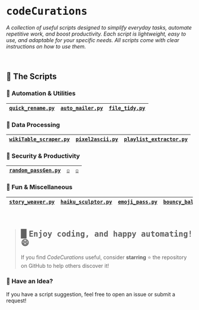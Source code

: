 # <samp>codeCurations</samp>
_A collection of useful scripts designed to simplify everyday tasks, automate repetitive work, and boost productivity. Each script is lightweight, easy to use, and adaptable for your specific needs. All scripts come with clear instructions on how to use them._

<br>

## 📜 The Scripts

### 🔹 Automation & Utilities
| [`quick_rename.py`](scripts/QuickRename) | [`auto_mailer.py`](scripts/AutoMail) | [`file_tidy.py`](scripts/FileTidy) |
|---|---|---|

### 🔹 Data Processing
| [`wikiTable_scraper.py`](scripts/WikiTableScraper) |[`pixel2ascii.py`](scripts/Pixel2ascii) | [`playlist_extractor.py`](scripts/PlaylistExtractor) |
|---|---|---|

### 🔹 Security & Productivity
| [`random_passGen.py`](scripts/RandomPassGen) | [`◽️`](#) | [`◽️`](#) |
|---|---|---|

### 🔹 Fun & Miscellaneous
| [`story_weaver.py`](scripts/StoryWeaver) | [`haiku_sculptor.py`](scripts/HaikuSculptor) | [`emoji_pass.py`](scripts/emoji_pass.py) | [`bouncy_ball.py`](scripts/bouncy_ball.py) |
|---|---|---|---|

<br>

> ## ▉ <samp>Enjoy coding, and happy automating!😄</samp>
> If you find *CodeCurations* useful, consider **starring** ⭐ the repository on GitHub to help others discover it!

### 🎯 Have an Idea?
If you have a script suggestion, feel free to open an issue or submit a request!
